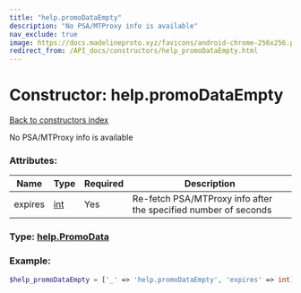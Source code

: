 ```yaml
---
title: "help.promoDataEmpty"
description: "No PSA/MTProxy info is available"
nav_exclude: true
image: https://docs.madelineproto.xyz/favicons/android-chrome-256x256.png
redirect_from: /API_docs/constructors/help_promoDataEmpty.html
---
```

# Constructor: help.promoDataEmpty  
[Back to constructors index](/API_docs/constructors/index.md)



No PSA/MTProxy info is available

### Attributes:

| Name     |    Type       | Required | Description |
|----------|---------------|----------|-------------|
|expires|[int](/API_docs/types/int.md) | Yes|Re-fetch PSA/MTProxy info after the specified number of seconds|



### Type: [help.PromoData](/API_docs/types/help.PromoData.md)


### Example:

```php
$help_promoDataEmpty = ['_' => 'help.promoDataEmpty', 'expires' => int];
```  
